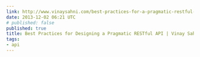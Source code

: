 ```yaml
---
link: http://www.vinaysahni.com/best-practices-for-a-pragmatic-restful-api
date: 2013-12-02 06:21 UTC
# published: false
published: true
title: Best Practices for Designing a Pragmatic RESTful API | Vinay Sahni
tags:
- api
---
```



